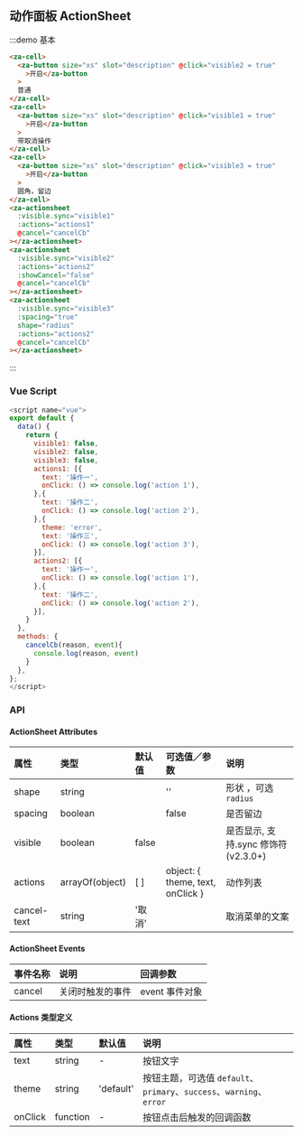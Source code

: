 ## 动作面板 ActionSheet

:::demo 基本

```html
<za-cell>
  <za-button size="xs" slot="description" @click="visible2 = true"
    >开启</za-button
  >
  普通
</za-cell>
<za-cell>
  <za-button size="xs" slot="description" @click="visible1 = true"
    >开启</za-button
  >
  带取消操作
</za-cell>
<za-cell>
  <za-button size="xs" slot="description" @click="visible3 = true"
    >开启</za-button
  >
  圆角，留边
</za-cell>
<za-actionsheet
  :visible.sync="visible1"
  :actions="actions1"
  @cancel="cancelCb"
></za-actionsheet>
<za-actionsheet
  :visible.sync="visible2"
  :actions="actions2"
  :showCancel="false"
  @cancel="cancelCb"
></za-actionsheet>
<za-actionsheet
  :visible.sync="visible3"
  :spacing="true"
  shape="radius"
  :actions="actions2"
  @cancel="cancelCb"
></za-actionsheet>
```

:::

### Vue Script

```javascript
<script name="vue">
export default {
  data() {
    return {
      visible1: false,
      visible2: false,
      visible3: false,
      actions1: [{
        text: '操作一',
        onClick: () => console.log('action 1'),
      },{
        text: '操作二',
        onClick: () => console.log('action 2'),
      },{
        theme: 'error',
        text: '操作三',
        onClick: () => console.log('action 3'),
      }],
      actions2: [{
        text: '操作一',
        onClick: () => console.log('action 1'),
      },{
        text: '操作二',
        onClick: () => console.log('action 2'),
      }],
    }
  },
  methods: {
    cancelCb(reason, event){
      console.log(reason, event)
    }
  },
};
</script>
```

### API

#### ActionSheet Attributes

| 属性        | 类型            | 默认值 | 可选值／参数                     | 说明                                 |
| :---------- | :-------------- | :----- | :------------------------------- | :----------------------------------- |
| shape       | string          |        | ''                               | 形状 ，可选`radius`                  |
| spacing     | boolean            |        | false                            | 是否留边                             |
| visible     | boolean            | false  |                                  | 是否显示, 支持.sync 修饰符 (v2.3.0+) |
| actions     | arrayOf(object) | [ ]    | object: { theme, text, onClick } | 动作列表                             |
| cancel-text | string          | '取消' |                                  | 取消菜单的文案                       |

#### ActionSheet Events

| 事件名称 | 说明             | 回调参数       |
| :------- | :--------------- | :------------- |
| cancel   | 关闭时触发的事件 | event 事件对象 |

#### Actions 类型定义

| 属性    | 类型     | 默认值    | 说明                                                                 |
| :------ | :------- | :-------- | :------------------------------------------------------------------- |
| text    | string   | -         | 按钮文字                                                             |
| theme   | string   | 'default' | 按钮主题，可选值 `default`、`primary`、`success`、`warning`、`error` |
| onClick | function | -         | 按钮点击后触发的回调函数                                             |
